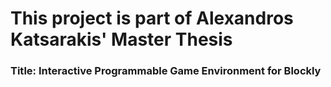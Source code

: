# This project is part of Alexandros Katsarakis' Master Thesis

### Title: Interactive Programmable Game Environment for Blockly

